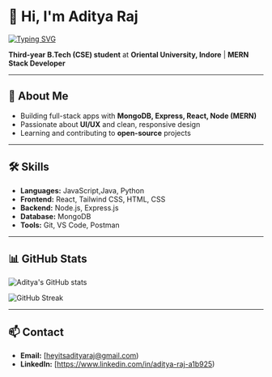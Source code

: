 # 👋 Hi, I'm Aditya Raj

[![Typing SVG](https://readme-typing-svg.herokuapp.com?font=Fira+Code\&size=28\&pause=1000\&color=00F7FF\&center=true\&vCenter=true\&width=500\&lines=Hi+I'm+Aditya+Raj)](https://git.io/typing-svg)

**Third-year B.Tech (CSE) student** at **Oriental University, Indore** | **MERN Stack Developer**

---

## 🚀 About Me

* Building full-stack apps with **MongoDB, Express, React, Node (MERN)**
* Passionate about **UI/UX** and clean, responsive design
* Learning and contributing to **open-source** projects

---

## 🛠️ Skills

* **Languages:** JavaScript,Java, Python
* **Frontend:** React, Tailwind CSS, HTML, CSS
* **Backend:** Node.js, Express.js
* **Database:** MongoDB
* **Tools:** Git, VS Code, Postman

---

## 📊 GitHub Stats

![Aditya's GitHub stats](https://github-readme-stats.vercel.app/api?username=1tsadityaraj\&show_icons=true\&theme=radical\&count_private=true\&hide_border=true\&include_all_commits=true)

![GitHub Streak](https://streak-stats.demolab.com?user=1tsadityaraj\&theme=radical\&hide_border=true)

---

## 📫 Contact

* **Email:** [heyitsadityaraj@gmail.com)
* **LinkedIn:** [https://www.linkedin.com/in/aditya-raj-a1b925)



